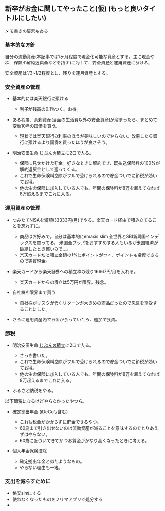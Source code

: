 新卒がお金に関してやったこと(仮) (もっと良いタイトルにしたい)
---

メモ書きの要素もある


### 基本的な方針
自分の流動資産(本記事では1ヶ月程度で現金化可能な資産とする。主に現金や株、保険の解約返戻金などを指す)に対して、安全資産と運用資産に分ける。

安全資産は1/3~1/2程度とし、残りを運用資産とする。


### 安全資産の管理

- 基本的には楽天銀行に預ける
  - 利子が残高の0.1%つく。お得。

- ある程度、余剰資産(当面の生活費以外の安全資産)が溜まったら、まとめて変動10年の国債を買う。
  - 現状では楽天銀行の利率のほうが美味しいのでやらない。改悪したら銀行に預けるより国債を買ったほうが良さそう。

- 明治安田生命 [じぶんの積立](https://www.meijiyasuda.co.jp/find2/light/list/jibunnotumitate/)に2口で入る。
  - 保険に見せかけた貯金。好きなときに解約でき、既払込保険料の100%が解約返戻金として返ってくる。
  - これで生命保険料控除がフルで受けられるので貯金ついでに節税が効いてお得。
  - 他の生命保険に加入している人でも、年間の保険料が8万を超えてなれば8万超えるまでこれに入る。


### 運用資産の管理

- つみたてNISAを満額(33333円/月)でやる。楽天カード経由で積み立てることを忘れずに。
  - 商品はお好みで。自分は基本的にemaxis slim 全世界とSBI新興国インデックスを買ってる。 米国全ブッパをおすすめする人もいるが米国経済が破綻したとき怖いので...。
  - 楽天カードだと積立金額の1%にポイントがつく、ポイントも投資できるので実質現金。

- 楽天カードから楽天証券への積立枠の残り16667円/月を入れる。
  - 楽天カードからの積立は5万円が限界。残念。

- 自社株を限界まで買う
  - 自社株がリスクが低くリターンが大きめの商品だったので恩恵を享受することにした。

- さらに運用資産内でお金が余っていたら、追加で投資。


### 節税


- 明治安田生命 [じぶんの積立](https://www.meijiyasuda.co.jp/find2/light/list/jibunnotumitate/)に2口で入る。
  - さっき書いた。
  - これで生命保険料控除がフルで受けられるので貯金ついでに節税が効いてお得。
  - 他の生命保険に加入している人でも、年間の保険料が8万を超えてなれば8万超えるまでこれに入る。

- ふるさと納税をやる。

以下節税になるけどやらなかったやつら。

- 確定拠出年金 (iDeCoも含む)
  - これも税金がかからずに貯金できるやつ。
  - 60歳まで引き出せないのは流動資産が減ることを意味するのでとりあえずはやらない。
  - 60歳に近づいてきてかつお賃金がかなり高くなったときに考える。


- 個人年金保険控除
  - 確定拠出年金と似たようなもの。
  - やらない理由も一緒。




### 支出を減らすために

- 格安simにする
- 使わなくなったものをフリマアプリで処分する
- 